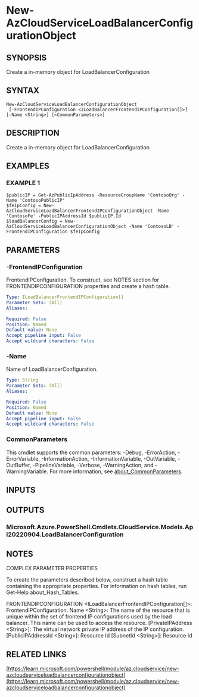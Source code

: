 ﻿---
external help file: Az.CloudService-help.xml
Module Name: Az.CloudService
online version: https://learn.microsoft.com/powershell/module/az.cloudservice/new-azcloudserviceloadbalancerconfigurationobject
schema: 2.0.0
---

# New-AzCloudServiceLoadBalancerConfigurationObject

## SYNOPSIS
Create a in-memory object for LoadBalancerConfiguration

## SYNTAX

```
New-AzCloudServiceLoadBalancerConfigurationObject
 [-FrontendIPConfiguration <ILoadBalancerFrontendIPConfiguration[]>] [-Name <String>] [<CommonParameters>]
```

## DESCRIPTION
Create a in-memory object for LoadBalancerConfiguration

## EXAMPLES

### EXAMPLE 1
```
$publicIP = Get-AzPublicIpAddress -ResourceGroupName 'ContosoOrg' -Name 'ContosoPublicIP'
$feIpConfig = New-AzCloudServiceLoadBalancerFrontendIPConfigurationObject -Name 'ContosoFe' -PublicIPAddressId $publicIP.Id
$loadBalancerConfig = New-AzCloudServiceLoadBalancerConfigurationObject -Name 'ContosoLB' -FrontendIPConfiguration $feIpConfig
```

## PARAMETERS

### -FrontendIPConfiguration
FrontendIPConfiguration.
To construct, see NOTES section for FRONTENDIPCONFIGURATION properties and create a hash table.

```yaml
Type: ILoadBalancerFrontendIPConfiguration[]
Parameter Sets: (All)
Aliases:

Required: False
Position: Named
Default value: None
Accept pipeline input: False
Accept wildcard characters: False
```

### -Name
Name of LoadBalancerConfiguration.

```yaml
Type: String
Parameter Sets: (All)
Aliases:

Required: False
Position: Named
Default value: None
Accept pipeline input: False
Accept wildcard characters: False
```

### CommonParameters
This cmdlet supports the common parameters: -Debug, -ErrorAction, -ErrorVariable, -InformationAction, -InformationVariable, -OutVariable, -OutBuffer, -PipelineVariable, -Verbose, -WarningAction, and -WarningVariable. For more information, see [about_CommonParameters](http://go.microsoft.com/fwlink/?LinkID=113216).

## INPUTS

## OUTPUTS

### Microsoft.Azure.PowerShell.Cmdlets.CloudService.Models.Api20220904.LoadBalancerConfiguration
## NOTES
COMPLEX PARAMETER PROPERTIES

To create the parameters described below, construct a hash table containing the appropriate properties.
For information on hash tables, run Get-Help about_Hash_Tables.

FRONTENDIPCONFIGURATION \<ILoadBalancerFrontendIPConfiguration\[\]\>: FrontendIPConfiguration.
  Name \<String\>: The name of the resource that is unique within the set of frontend IP configurations used by the load balancer.
This name can be used to access the resource.
  \[PrivateIPAddress \<String\>\]: The virtual network private IP address of the IP configuration.
  \[PublicIPAddressId \<String\>\]: Resource Id
  \[SubnetId \<String\>\]: Resource Id

## RELATED LINKS

[https://learn.microsoft.com/powershell/module/az.cloudservice/new-azcloudserviceloadbalancerconfigurationobject](https://learn.microsoft.com/powershell/module/az.cloudservice/new-azcloudserviceloadbalancerconfigurationobject)


